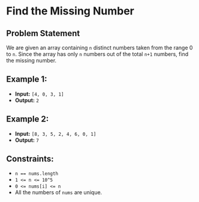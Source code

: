 # Find the Missing Number

## Problem Statement

We are given an array containing `n` distinct numbers taken from the range 0 to `n`. Since the array has only `n` numbers out of the total `n+1` numbers, find the missing number.

## Example 1:

- **Input:** `[4, 0, 3, 1]`
- **Output:** `2`

## Example 2:

- **Input:** `[8, 3, 5, 2, 4, 6, 0, 1]`
- **Output:** `7`

## Constraints:

- `n == nums.length`
- `1 <= n <= 10^5`
- `0 <= nums[i] <= n`
- All the numbers of `nums` are unique.
